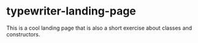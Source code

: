 # typewriter-landing-page
This is a cool landing page that is also a short exercise about classes and constructors.
